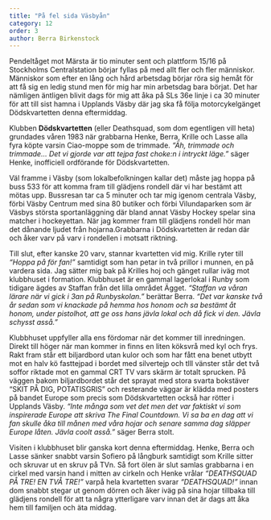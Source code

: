 ```yaml
---
title: "På fel sida Väsbyån"
category: 12
order: 3
author: Berra Birkenstock
---
```


Pendeltåget mot Märsta är tio minuter sent och plattform 15/16 på Stockholms Centralstation börjar fyllas på med allt fler och fler människor. Människor som efter en lång och hård arbetsdag börjar röra sig hemåt för att få sig en ledig stund men för mig har min arbetsdag bara börjat. Det har nämligen äntligen blivit dags för mig att åka på SLs 36e linje i ca 30 minuter för att till sist hamna i Upplands Väsby där jag ska få följa motorcykelgänget Dödskvartetten denna eftermiddag.

Klubben **Dödskvartetten** (eller Deathsquad, som dom egentligen vill heta) grundades våren 1983 när grabbarna Henke, Berra, Krille och Lasse alla fyra köpte varsin Ciao-moppe som de trimmade. _“Äh, trimmade och trimmade… Det vi gjorde var att tejpa fast choke:n i intryckt läge.”_ säger Henke, inofficiell ordförande för Dödskvartetten.

Väl framme i Väsby (som lokalbefolkningen kallar det) måste jag hoppa på buss 533 för att komma fram till glädjens rondell där vi har bestämt att mötas upp. Bussresan tar ca 5 minuter och tar mig igenom centrala Väsby, förbi Väsby Centrum med sina 80 butiker och förbi Vilundaparken som är Väsbys största sportanläggning där bland annat Väsby Hockey spelar sina matcher i hockeyettan. När jag kommer fram till glädjens rondell hör man det dånande ljudet från hojarna.Grabbarna i Dödskvartetten är redan där och åker varv på varv i rondellen i motsatt riktning.

Till slut, efter kanske 20 varv, stannar kvartetten vid mig. Krille ryter till _“Hoppa på för fan!”_ samtidigt som han petar in två prillor i munnen, en på vardera sida. Jag sätter mig bak på Krilles hoj och gänget rullar iväg mot klubbhuset i formation. Klubbhuset är en gammal lagerlokal i Runby som tidigare ägdes av Staffan från det lilla området Ägget. _“Staffan va våran lärare när vi gick i 3an på Runbyskolan.”_ berättar Berra. _“Det var kanske två år sedan som vi knackade på hemma hos honom och sa bestämt åt honom, under pistolhot, att ge oss hans jävla lokal och då fick vi den. Jävla schysst asså.”_

Klubbhuset uppfyller alla ens fördomar när det kommer till inredningen. Direkt till höger när man kommer in finns en liten köksvrå med kyl och frys. Rakt fram står ett biljardbord utan kulor och som har fått ena benet utbytt mot en halv kö fasttejpad i bordet med silvertejp och tIll vänster står det två soffor riktade mot en gammal CRT TV vars skärm är totalt sprucken. På väggen bakom biljardbordet står det sprayat med stora svarta bokstäver “SKIT PÅ DIG, POTATISGRIS” och resterande väggar är klädda med posters på bandet Europe som precis som Dödskvartetten också har rötter i Upplands Väsby. _“Inte många som vet det men det var faktiskt vi som inspirerade Europe att skriva The Final Countdown. Vi sa ba en dag att vi fan skulle åka till månen med våra hojar och senare samma dag släpper Europe låten. Jävla coolt asså.”_ säger Berra stolt.

Visiten i klubbhuset blir ganska kort denna eftermiddag. Henke, Berra och Lasse sänker snabbt varsin Sofiero på långburk samtidigt som Krille sitter och skruvar ut en skruv på TVn. Så fort ölen är slut samlas grabbarna i en cirkel med varsin hand i mitten av cirkeln och Henke vrålar _“DEATHSQUAD PÅ TRE! EN TVÅ TRE!”_ varpå hela kvartetten svarar _“DEATHSQUAD!”_ innan dom snabbt stegar ut genom dörren och åker iväg på sina hojar tillbaka till glädjens rondell för att ta några ytterligare varv innan det är dags att åka hem till familjen och äta middag.
